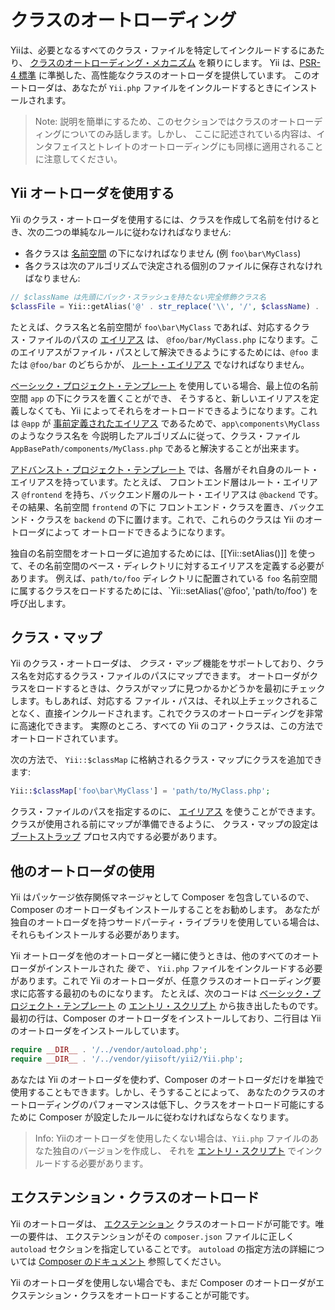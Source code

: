クラスのオートローディング
==========================

Yiiは、必要となるすべてのクラス・ファイルを特定してインクルードするにあたり、
[クラスのオートローディング・メカニズム](https://www.php.net/manual/ja/language.oop5.autoload.php) を頼りにします。
Yii は、[PSR-4 標準](https://github.com/php-fig/fig-standards/blob/master/accepted/PSR-4-autoloader.md) に準拠した、高性能なクラスのオートローダを提供しています。
このオートローダは、あなたが `Yii.php` ファイルをインクルードするときにインストールされます。

> Note: 説明を簡単にするため、このセクションではクラスのオートローディングについてのみ話します。しかし、
  ここに記述されている内容は、インタフェイスとトレイトのオートローディングにも同様に適用されることに注意してください。


Yii オートローダを使用する <span id="using-yii-autoloader"></span>
--------------------------

Yii のクラス・オートローダを使用するには、クラスを作成して名前を付けるとき、次の二つの単純なルールに従わなければなりません:

* 各クラスは [名前空間](https://www.php.net/manual/ja/language.namespaces.php) の下になければなりません (例 `foo\bar\MyClass`)
* 各クラスは次のアルゴリズムで決定される個別のファイルに保存されなければなりません:

```php
// $className は先頭にバック・スラッシュを持たない完全修飾クラス名
$classFile = Yii::getAlias('@' . str_replace('\\', '/', $className) . '.php');
```

たとえば、クラス名と名前空間が `foo\bar\MyClass` であれば、対応するクラス・ファイルのパスの [エイリアス](concept-aliases.md) は、
`@foo/bar/MyClass.php` になります。このエイリアスがファイル・パスとして解決できるようにするためには、`@foo` または `@foo/bar`
のどちらかが、 [ルート・エイリアス](concept-aliases.md#defining-aliases) でなければなりません。

[ベーシック・プロジェクト・テンプレート](start-installation.md) を使用している場合、最上位の名前空間 `app` の下にクラスを置くことができ、
そうすると、新しいエイリアスを定義しなくても、Yii によってそれらをオートロードできるようになります。これは `@app`
が [事前定義されたエイリアス](concept-aliases.md#predefined-aliases) であるためで、`app\components\MyClass` のようなクラス名を
今説明したアルゴリズムに従って、クラス・ファイル `AppBasePath/components/MyClass.php` であると解決することが出来ます。

[アドバンスト・プロジェクト・テンプレート](https://github.com/yiisoft/yii2-app-advanced/blob/master/docs/guide-ja/README.md) では、各層がそれ自身のルート・エイリアスを持っています。たとえば、
フロントエンド層はルート・エイリアス `@frontend` を持ち、バックエンド層のルート・エイリアスは `@backend` です。その結果、名前空間 `frontend` の下に
フロントエンド・クラスを置き、バックエンド・クラスを `backend` の下に置けます。これで、これらのクラスは Yii のオートローダによって
オートロードできるようになります。

独自の名前空間をオートローダに追加するためには、[[Yii::setAlias()]] を使って、その名前空間のベース・ディレクトリに対するエイリアスを定義する必要があります。
例えば、`path/to/foo` ディレクトリに配置されている `foo` 名前空間に属するクラスをロードするためには、`Yii::setAlias('@foo', 'path/to/foo') を呼び出します。 

クラス・マップ <span id="class-map"></span>
--------------

Yii のクラス・オートローダは、 *クラス・マップ* 機能をサポートしており、クラス名を対応するクラス・ファイルのパスにマップできます。
オートローダがクラスをロードするときは、クラスがマップに見つかるかどうかを最初にチェックします。もしあれば、対応する
ファイル・パスは、それ以上チェックされることなく、直接インクルードされます。これでクラスのオートローディングを非常に高速化できます。
実際のところ、すべての Yii のコア・クラスは、この方法でオートロードされています。

次の方法で、 `Yii::$classMap` に格納されるクラス・マップにクラスを追加できます:

```php
Yii::$classMap['foo\bar\MyClass'] = 'path/to/MyClass.php';
```

クラス・ファイルのパスを指定するのに、 [エイリアス](concept-aliases.md) を使うことができます。クラスが使用される前にマップが準備できるように、
クラス・マップの設定は [ブートストラップ](runtime-bootstrapping.md) プロセス内でする必要があります。


他のオートローダの使用 <span id="using-other-autoloaders"></span>
-----------------------

Yii はパッケージ依存関係マネージャとして Composer を包含しているので、Composer のオートローダもインストールすることをお勧めします。
あなたが独自のオートローダを持つサードパーティ・ライブラリを使用している場合は、
それらもインストールする必要があります。

Yii オートローダを他のオートローダと一緒に使うときは、他のすべてのオートローダがインストールされた *後で* 、 `Yii.php`
ファイルをインクルードする必要があります。これで Yii のオートローダが、任意クラスのオートローディング要求に応答する最初のものになります。
たとえば、次のコードは [ベーシック・プロジェクト・テンプレート](start-installation.md) の
[エントリ・スクリプト](structure-entry-scripts.md) から抜き出したものです。
最初の行は、Composer のオートローダをインストールしており、二行目は Yii のオートローダをインストールしています。

```php
require __DIR__ . '/../vendor/autoload.php';
require __DIR__ . '/../vendor/yiisoft/yii2/Yii.php';
```

あなたは Yii のオートローダを使わず、Composer のオートローダだけを単独で使用することもできます。しかし、そうすることによって、
あなたのクラスのオートローディングのパフォーマンスは低下し、クラスをオートロード可能にするために
Composer が設定したルールに従わなければならなくなります。

> Info: Yiiのオートローダを使用したくない場合は、`Yii.php` ファイルのあなた独自のバージョンを作成し、
  それを [エントリ・スクリプト](structure-entry-scripts.md) でインクルードする必要があります。


エクステンション・クラスのオートロード <span id="autoloading-extension-classes"></span>
--------------------------------------

Yii のオートローダは、 [エクステンション](structure-extensions.md) クラスのオートロードが可能です。唯一の要件は、
エクステンションがその `composer.json` ファイルに正しく `autoload` セクションを指定していることです。
`autoload` の指定方法の詳細については [Composer のドキュメント](https://getcomposer.org/doc/04-schema.md#autoload) 参照してください。

Yii のオートローダを使用しない場合でも、まだ Composer のオートローダがエクステンション・クラスをオートロードすることが可能です。
